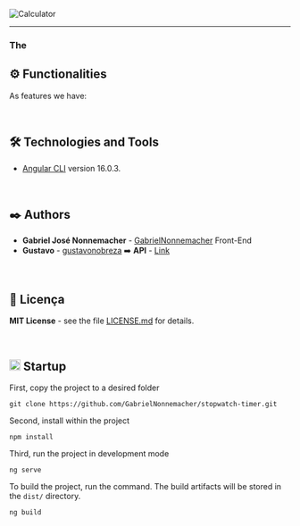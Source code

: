 ![Calculator](https://github.com/GabrielNonnemacher/Naruto-Characters/assets/87139289/17bd3e5f-17d1-42b4-a92e-faa88a4a676f)

-----

### The 

## ⚙️ Functionalities

As features we have:

<br/>

## 🛠️ Technologies and Tools

* [Angular CLI](https://github.com/angular/angular-cli) version 16.0.3.
  
<br/>

## ✒️ Authors

* **Gabriel José Nonnemacher** - [GabrielNonnemacher](https://github.com/GabrielNonnemacher) Front-End
* **Gustavo** - [gustavonobreza](https://github.com/gustavonobreza) ➡️ **API** - [Link](https://github.com/gustavonobreza/naruto-api)
<br/>

## 📄 Licença

**MIT License** - see the file [LICENSE.md](https://github.com/GabrielNonnemacher/Naruto-Characters/blob/master/LICENSE) for details.

<br/>

## <img height="20px" src="https://cdn-icons-png.flaticon.com/512/352/352163.png"> Startup

First, copy the project to a desired folder
```
git clone https://github.com/GabrielNonnemacher/stopwatch-timer.git
```

Second, install within the project
```
npm install
```

Third, run the project in development mode
```
ng serve
```
To build the project, run the command. The build artifacts will be stored in the `dist/` directory.
```
ng build
```
<br/>
